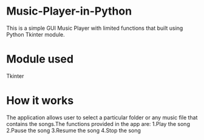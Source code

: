 # Music-Player-in-Python
This is a simple GUI Music Player with limited functions that built using Python Tkinter module.
# Module used
Tkinter
# How it works
The application allows user to select a particular folder  or any music file that contains the songs.The functions provided in the app are:
1.Play the song
2.Pause the song
3.Resume the song
4.Stop the song
